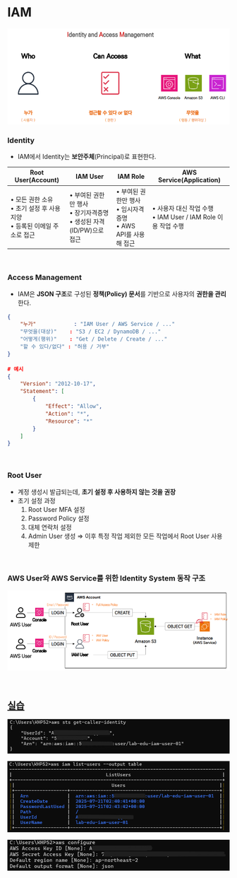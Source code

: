 # IAM

![image.png](img/image.png)

### Identity

- IAM에서 Identity는 **보안주체**(Principal)로 표현한다.

| Root User(Account)                                                                | IAM User                                                                      | IAM Role                                                                | AWS Service(Application)                                           |
| --------------------------------------------------------------------------------- | ----------------------------------------------------------------------------- | ----------------------------------------------------------------------- | ------------------------------------------------------------------ |
| • 모든 권한 소유 <br/> • 초기 설정 후 사용 지양 <br/> • 등록된 이메일 주소로 접근 | • 부여된 권한만 행사 <br/> • 장기자격증명 <br/> • 생성된 자격(ID/PW)으로 접근 | • 부여된 권한만 행사 <br/> • 임시자격증명 <br/> • AWS API를 사용해 접근 | • 사용자 대신 작업 수행 <br/> • IAM User / IAM Role 이용 작업 수행 |

<br/>

### Access Management

- IAM은 **JSON 구조**로 구성된 **정책(Policy) 문서**를 기반으로 사용자의 **권한을 관리**한다.

```json
{
	"누가"            : "IAM User / AWS Service / ..."
	"무엇을(대상)"    : "S3 / EC2 / DynamoDB / ..."
	"어떻게(행위)"    : "Get / Delete / Create / ..."
	"할 수 있다/없다" : "허용 / 거부"
}

# 예시
{
    "Version": "2012-10-17",
    "Statement": [
        {
            "Effect": "Allow",
            "Action": "*",
            "Resource": "*"
        }
    ]
}
```

<br/>

### Root User

- 계정 생성시 발급되는데, **초기 설정 후 사용하지 않는 것을 권장**
- 초기 설정 과정
  1. Root User MFA 설정
  2. Password Policy 설정
  3. 대체 연락처 설정
  4. Admin User 생성
     ⇒ 이후 특정 작업 제외한 모든 작업에서 Root User 사용 제한

<br/>

### AWS User와 AWS Service를 위한 Identity System 동작 구조

![image.png](img/image1.png)

<br/>

## [실습](https://github.com/honi20/CloudWave/tree/main/AWS/99_Practice/05.%20Storage%20Service%20-%20EBS)

![image (2).png](img/image3.png)

![image (1).png](img/image4.png)

![image.png](img/image2.png)
